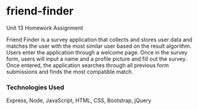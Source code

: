 # friend-finder
Unit 13 Homework Assignment

Friend Finder is a survey application that collects and stores user data and matches the user with the most similar user based on the result algorithm. Users enter the application through a welcome page. Once in the survey form, users will input a name and a profile picture and fill out the survey. Once entered, the application searches through all previous form submissions and finds the most compatible match.

### Technologies Used

Express, Node, JavaScript, HTML, CSS, Bootstrap, jQuery


